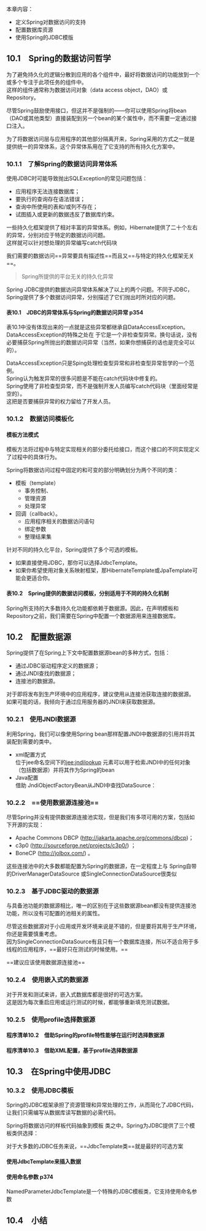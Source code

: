 本章内容：
- 定义Spring对数据访问的支持
- 配置数据库资源
- 使用Spring的JDBC模版

## 10.1　Spring的数据访问哲学
为了避免持久化的逻辑分散到应用的各个组件中，最好将数据访问的功能放到一个或多个专注于此项任务的组件中。  
这样的组件通常称为数据访问对象（data access object，DAO）或Repository。

尽管Spring鼓励使用接口，但这并不是强制的——你可以使用Spring将bean（DAO或其他类型）直接装配到另一个bean的某个属性中，而不需要一定通过接口注入。

为了将数据访问层与应用程序的其他部分隔离开来，Spring采用的方式之一就是提供统一的异常体系，这个异常体系用在了它支持的所有持久化方案中。

### 10.1.1　了解Spring的数据访问异常体系
使用JDBC时可能导致抛出SQLException的常见问题包括：
- 应用程序无法连接数据库；
- 要执行的查询存在语法错误；
- 查询中所使用的表和/或列不存在；
- 试图插入或更新的数据违反了数据库约束。

一些持久化框架提供了相对丰富的异常体系。例如，Hibernate提供了二十个左右的异常，分别对应于特定的数据访问问题。  
这样就可以针对想处理的异常编写catch代码块

我们需要的数据访问==异常要具有描述性==而且又==与特定的持久化框架无关==。

> Spring所提供的平台无关的持久化异常

Spring JDBC提供的数据访问异常体系解决了以上的两个问题。不同于JDBC，Spring提供了多个数据访问异常，分别描述了它们抛出时所对应的问题。

#### 表10.1　JDBC的异常体系与Spring的数据访问异常 p354
表10.1中没有体现出来的一点就是这些异常都继承自DataAccessException。   
DataAccessException的特殊之处在
于它是一个非检查型异常。换句话说，没有必要捕获Spring所抛出的数据访问异常（当然，如果你想捕获的话也是完全可以的）。

DataAccessException只是Sping处理检查型异常和非检查型异常哲学的一个范例。    
Spring认为触发异常的很多问题是不能在catch代码块中修复的。    
Spring使用了非检查型异常，而不是强制开发人员编写catch代码块（里面经常是空的）。   
这把是否要捕获异常的权力留给了开发人员。

### 10.1.2　数据访问模板化
#### 模板方法模式
模板方法将过程中与特定实现相关的部分委托给接口，而这个接口的不同实现定义了过程中的具体行为。

Spring将数据访问过程中固定的和可变的部分明确划分为两个不同的类：
- 模板（template）
    - 事务控制、
    - 管理资源
    - 处理异常
- 回调（callback）。    
    - 应用程序相关的数据访问语句
    - 绑定参数
    - 整理结果集

针对不同的持久化平台，Spring提供了多个可选的模板。
- 如果直接使用JDBC，那你可以选择JdbcTemplate。
- 如果你希望使用对象关系映射框架，那HibernateTemplate或JpaTemplate可能会更适合你。

#### 表10.2　Spring提供的数据访问模板，分别适用于不同的持久化机制

Spring所支持的大多数持久化功能都依赖于数据源。因此，在声明模板和Repository之前，我们需要在Spring中配置一个数据源用来连接数据库。
## 10.2　配置数据源
Spring提供了在Spring上下文中配置数据源bean的多种方式，包括：
- 通过JDBC驱动程序定义的数据源；
- 通过JNDI查找的数据源；
- 连接池的数据源。

对于即将发布到生产环境中的应用程序，建议使用从连接池获取连接的数据源。    
如果可能的话，我倾向于通过应用服务器的JNDI来获取数据源。
### 10.2.1　使用JNDI数据源
利用Spring，我们可以像使用Spring bean那样配置JNDI中数据源的引用并将其装配到需要的类中。  
- xml配置方式   
位于jee命名空间下的<jee:jndilookup>
元素可以用于检索JNDI中的任何对象（包括数据源）并将其作为Spring的bean
- Java配置  
借助
JndiObjectFactoryBean从JNDI中查找DataSource：

### 10.2.2　==使用数据源连接池==
尽管Spring并没有提供数据源连接池实现，但是我们有多项可用的方案，包括如下开源的实现：
- Apache Commons DBCP (http://jakarta.apache.org/commons/dbcp)；
- c3p0 (http://sourceforge.net/projects/c3p0/) ；
- BoneCP (http://jolbox.com/) 。

这些连接池中的大多数都能配置为Spring的数据源，在一定程度上与
Spring自带的DriverManagerDataSource
或SingleConnectionDataSource很类似

### 10.2.3　基于JDBC驱动的数据源
与具备池功能的数据源相比，唯一的区别在于这些数据源bean都没有提供连接池功能，所以没有可配置的池相关的属性。

尽管这些数据源对于小应用或开发环境来说是不错的，但是要将其用于生产环境，你还是需要慎重考虑。    
因为SingleConnectionDataSource有且只有一个数据库连接，所以不适合用于多线程的应用程序，==最好只在测试的时候使用。==

==建议应该使用数据源连接池==

### 10.2.4　使用嵌入式的数据源
对于开发和测试来讲，嵌入式数据库都是很好的可选方案。    
这是因为每次重启应用或运行测试的时候，都能够重新填充测试数据。

### 10.2.5　使用profile选择数据源
#### 程序清单10.2　借助Spring的profile特性能够在运行时选择数据源
#### 程序清单10.3　借助XML配置，基于profile选择数据源

## 10.3　在Spring中使用JDBC
### 10.3.2　使用JDBC模板
Spring的JDBC框架承担了资源管理和异常处理的工作，从而简化了JDBC代码，让我们只需编写从数据库读写数据的必需代码。

Spring将数据访问的样板代码抽象到模板
类之中。Spring为JDBC提供了三个模板类供选择：

对于大多数的JDBC任务来说，==JdbcTemplate类==就是最好的可选方案

#### 使用JdbcTemplate来插入数据

#### 使用命名参数 p374
NamedParameterJdbcTemplate是一个特殊的JDBC模板类，它支持使用命名参数

## 10.4　小结

























